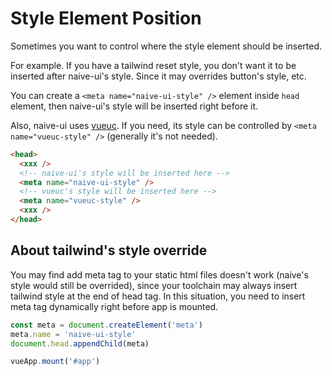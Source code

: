 # Style Element Position

Sometimes you want to control where the style element should be inserted.

For example. If you have a tailwind reset style, you don't want it to be inserted after naive-ui's style. Since it may overrides button's style, etc.

You can create a `<meta name="naive-ui-style" />` element inside `head` element, then naive-ui's style will be inserted right before it.

Also, naive-ui uses [vueuc](https://github.com/07akioni/vueuc). If you need, its style can be controlled by `<meta name="vueuc-style" />` (generally it's not needed).

```html
<head>
  <xxx />
  <!-- naive-ui's style will be inserted here -->
  <meta name="naive-ui-style" />
  <!-- vueuc's style will be inserted here -->
  <meta name="vueuc-style" />
  <xxx />
</head>
```

## About tailwind's style override

You may find add meta tag to your static html files doesn't work (naive's style would still be overrided), since your toolchain may always insert tailwind style at the end of head tag. In this situation, you need to insert meta tag dynamically right before app is mounted.

```ts
const meta = document.createElement('meta')
meta.name = 'naive-ui-style'
document.head.appendChild(meta)

vueApp.mount('#app')
```
